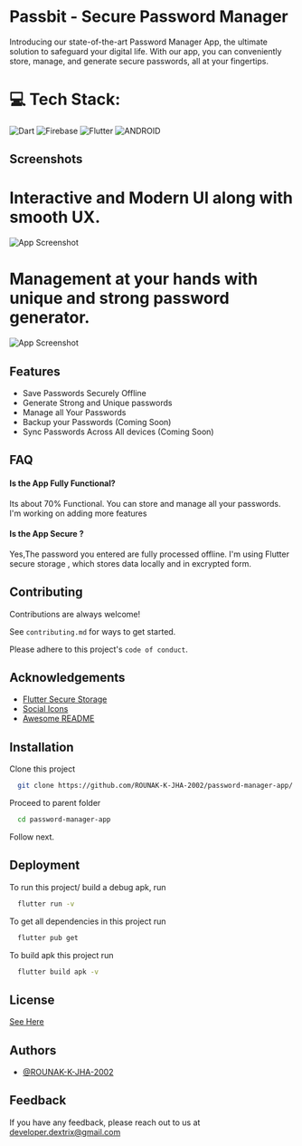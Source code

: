 
# Passbit - Secure Password Manager

Introducing our state-of-the-art Password Manager App, the ultimate solution to safeguard your digital life. With our app, you can conveniently store, manage, and generate secure passwords, all at your fingertips.



# 💻 Tech Stack:
![Dart](https://img.shields.io/badge/dart-%230175C2.svg?style=for-the-badge&logo=dart&logoColor=white)  ![Firebase](https://img.shields.io/badge/firebase-%23039BE5.svg?style=for-the-badge&logo=firebase)  ![Flutter](https://img.shields.io/badge/Flutter-%2302569B.svg?style=for-the-badge&logo=Flutter&logoColor=white)  ![ANDROID](https://img.shields.io/badge/android-%2320232a.svg?style=for-the-badge&logo=android&logoColor=%a4c639) 
## Screenshots

# Interactive and Modern UI along with smooth UX.

![App Screenshot](https://firebasestorage.googleapis.com/v0/b/password-manager-2317a.appspot.com/o/PASSBIT.jpg?alt=media&token=f925be31-4397-44bb-bcd8-580b7340bfdf)

# Management at your hands with unique and strong password generator.

![App Screenshot](https://firebasestorage.googleapis.com/v0/b/password-manager-2317a.appspot.com/o/PASSBIT%20(1).jpg?alt=media&token=6c3a1716-c048-4ec4-b13b-d71e2e5071c9)


## Features

- Save Passwords Securely Offline
- Generate Strong and Unique passwords
- Manage all Your Passwords 
- Backup your Passwords (Coming Soon)
- Sync Passwords Across All devices (Coming Soon)



## FAQ

#### Is the App Fully Functional?

Its about 70% Functional. You can store and manage all your passwords. I'm working on adding more features

#### Is the App Secure ?

Yes,The password you entered are fully processed offline. I'm using Flutter secure storage , which stores data locally and in excrypted form. 


## Contributing

Contributions are always welcome!

See `contributing.md` for ways to get started.

Please adhere to this project's `code of conduct`.


## Acknowledgements

 - [Flutter Secure Storage](https://pub.dev/packages/flutter_secure_storage)
 - [Social Icons](https://github.com/gauravghongde/social-icons.git)
 - [Awesome README](https://readme.so/)


## Installation

Clone this project

```bash
  git clone https://github.com/ROUNAK-K-JHA-2002/password-manager-app/
```
Proceed to parent folder

```bash
  cd password-manager-app
```

Follow next.


## Deployment

To run this project/ build a debug apk, run

```bash
  flutter run -v
```
To get all dependencies in this project run

```bash
  flutter pub get
```

To build apk this project run

```bash
  flutter build apk -v
```


## License

[See Here](https://github.com/ROUNAK-K-JHA-2002/password-manager-app/blob/main/LICENCE)


## Authors

- [@ROUNAK-K-JHA-2002](https://www.github.com/ROUNAK-K-JHA-2002)


## Feedback

If you have any feedback, please reach out to us at developer.dextrix@gmail.com

